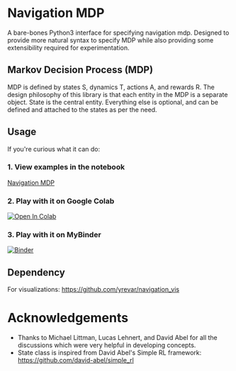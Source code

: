 # Navigation MDP

A bare-bones Python3 interface for specifying navigation mdp. Designed to provide more natural syntax to specify MDP while also providing some extensibility required for experimentation. 

## Markov Decision Process (MDP)

MDP is defined by states S, dynamics T, actions A, and rewards R. The design philosophy of this library is that each entity in the MDP is a separate object. State is the central entity. Everything else is optional, and can be defined and attached to the states as per the need.

## Usage
If you're curious what it can do:

### 1. View examples in the notebook
[Navigation MDP](./navigation_mdp.ipynb)

### 2. Play with it on Google Colab
[![Open In Colab](https://colab.research.google.com/assets/colab-badge.svg)](https://colab.research.google.com/github/yrevar/navigation_mdp/blob/master/navigation_mdp.ipynb)
    

### 3. Play with it on MyBinder
[![Binder](https://mybinder.org/badge_logo.svg)](https://mybinder.org/v2/gh/yrevar/navigation_mdp/master?urlpath=https%3A%2F%2Fgithub.com%2Fyrevar%2Fnavigation_mdp%2Fblob%2Fmaster%2Fnavigation_mdp.ipynb)

## Dependency
For visualizations: https://github.com/yrevar/navigation_vis

# Acknowledgements
- Thanks to Michael Littman, Lucas Lehnert, and David Abel for all the discussions which were very helpful in developing concepts.       
- State class is inspired from David Abel's Simple RL framework: https://github.com/david-abel/simple_rl 


